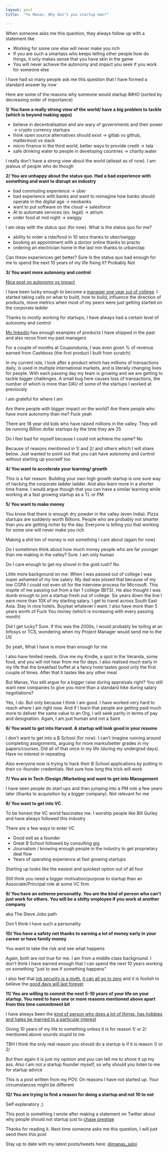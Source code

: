 ```yaml
---
layout: post
title:  "Yo Manas, Why don't you startup man?"

---
```


When someone asks me this question, they always follow up with a statement like

- Working for some one else will never make you rich
- If you are such a smartass who keeps telling other people how do things, it only makes sense that you have skin in the game
- You will never achieve the autonomy and impact you seek if you work for someone else

I have had so many people ask me this question that I have formed a standard answer by now

Here are some of the reasons why someone would startup IMHO (sorted by decreasing order of importance)

**1/ You have a really strong view of the world/ have a big problem to tackle (which is beyond making apps)**

- believe in decentralisation and are wary of governments and their power -> crypto currency startups
- think open source alternatives should exist -> gitlab vs github, mattermost vs slack
- micro finance in the third world, better ways to provide credit -> tala 
- safe drinking water to people in developing countries -> charity:water

I really don't have a strong view about the world (atleast as of now). I am jealous of people who do though

**2/ You are unhappy about the status quo. Had a bad experience with something and want to disrupt an industry**

- bad commuting experience -> uber
- bad experience with banks and want to reimagine how banks should operate in the digital age -> neobanks
- want to put software on the cloud -> salesforce
- AI to automate services (ex. legal) -> atrium
- order food at mid night -> swiggy

I am okay with the status quo (for now). What is the status quo for me?

- ability to order a ride/food in 10 secs thanks to uber/swiggy
- booking an appointment with a doctor online thanks to practo
- ordering an electrician home in the last min thanks to urbanclap

Can these experiences get better? Sure
Is the status quo bad enough for me to spend the next 10 years of my life fixing it? Probably Not

**3/ You want more autonomy and control**

[Nice post on autonomy vs impact](https://avichal.com/2017/03/20/autonomy-vs-impact/)

I have been lucky enough to become a [manager one year out of college](https://www.linkedin.com/pulse/how-i-became-product-manager-manas-j-saloi/). I started taking calls on what to build, how to build, influence the direction of products, move metrics when most of my peers were just getting started on the corporate ladder

Thanks to mostly working for startups, I have always had a certain level of autonomy and control 

[My linkedin](https://www.linkedin.com/in/manassaloi/) has enough examples of products I have shipped in the past and also recos from my past managers

For a couple of months at Coupondunia, I was even given % of revenue earned from Cashboss (the first product I built from scratch) 

In my current role, I look after a product which has millions of transactions daily, is used in multiple international markets, and is literally changing lives for people. With each passing day my team is growing and we are getting to tackle bigger challenges. A small bug here causes loss of transactions, the number of which is more than DAU of some of the startups I worked at previously

I am grateful for where I am

Are there people with bigger impact on the world? Are there people who have more autonomy than me? Fuck yeah

There are 18 year old kids who have raised millions in the valley. They will be running Billion dollar startups by the time they are 25

Do I feel bad for myself because I could not achieve the same? No

Because of reasons mentioned in 1/ and 2/ and others which I will share below. Just wanted to point out that you can have autonomy and control without starting up yourself too


**4/ You want to accelerate your learning/ growth**

This is a fair reason. Building your own high growth startup is one sure way of hacking the corporate ladder ladder. And also learn more in a shorter time frame. I would argue though that you can have a similar learning while working at a fast growing startup as a TL or PM

**5/ You want to make money**

You know that there is enough dry powder in the valley (even India). Pizza startups are suddenly worth Billions. People who are probably not smarter than you are getting richer by the day. Everyone is telling you that working for some one will never make you rich

Making a shit ton of money is not something I care about (again for now)

Do I sometimes think about how much money people who are far younger than me making in the valley? Sure. I am only human

Do I care enough to get my shovel in the gold rush? No

Little more background on me: When I was passed out of college I was super ashamed of my low salary. My dad was pissed that because of my low CGPA I could not even sit for the interview process for Microsoft. This inspite of me passing out from a tier 1 college (BITS). He also thought I was dumb enough to join a startup fresh out of college. Six years down the line I earn more than 10X of my starting salary. I get to travel across South East Asia. Stay in nice hotels. Buy/eat whatever I want. I also have more than 5 years worth of Fuck You money (which is increasing with every passing month)

Did I get lucky? Sure. If this was the 2000s, I would probably be toiling at an Infosys or TCS, wondering when my Project Manager would send me to the US

So yeah, What I have is more than enough for me

I also have limited needs. Give me my Kindle, a spot in the Veranda, some food, and you will not hear from me for days. I also realised much early in my life that the breakfast buffet at a fancy hotel tastes good only the first couple of times. After that it tastes like any other meal

But Manas, You still argue for a bigger raise during appraisals right?
You still want new companies to give you more than a standard hike during salary negotiations?

Yes, I do. But only because I think I am good. I have worked very hard to reach where I am right now. And if I learn that people are getting paid much more to deliver the same value to an Org, I will seek parity in terms of pay and designation. Again, I am just human and not a Saint

**6/ You want to get into Harvard. A startup will look good in your resume**

I don't want to get into a B School (for now). I can't imagine running around completing assignments, arguing for more marks/better grades in my papers/courses. Did all of that once in my life (during my undergrad days). Have no interest in repeating

Also everyone now is trying to hack their B School applications by putting in their co-founder credentials. Not sure how long this trick will work

**7/ You are in Tech /Design /Marketing and want to get into Management**

I have seen people do start ups and then jumping into a PM role a few years later (thanks to acquisition by a bigger company). Not relevant for me

**8/ You want to get into VC**

To be honest the VC world fascinates me. I worship people like Bill Gurley and have always followed this industry

There are a few ways to enter VC
- Good exit as a founder
- Great B School followed by consulting gig
- Journalism / knowing enough people in the industry to get proprietary deal flow
- Years of operating experience at fast growing startups

Starting up looks like the easiest and quickest option out of all four

Still think you need a bigger motivation/purpose to startup than an Associate/Principal role at some VC firm

**9/ You have an extreme personality. You are the kind of person who can't just work for others. You will be a shitty employee if you work at another company**

aka The Steve Jobs path

Don't think I have such a personality 

**10/ You have a safety net thanks to earning a lot of money early in your career or have family money**

You want to take the risk and see what happens

Again, both are not true for me. I am from a middle class background. I don't think I have earned enough that I can spend the next 10 years working on something "just to see if something happens"

I also feel that [job security is a myth](https://hackernoon.com/getting-laid-off-in-tech-4e3efed8649b), [it can all go to zero](https://feld.com/archives/2018/01/can-go-zero.html) and it is foolish to believe the [good days will last forever](https://newrepublic.com/article/117088/silicons-valleys-brutal-ageism)

**11/ You are willing to commit the next 5-10 years of your life on your startup. You need to have one or more reasons mentioned above apart from this time commitment bit**

I have always been the [kind of person who does a lot of things, has hobbies and hates be married to a particular interest](https://manassaloi.com/2020/01/01/getting-shit-done-happiness.html)

Giving 10 years of my life to something unless it is for reason 1/ or 2/ mentioned above sounds stupid to me

TBH I think the only real reason you should do a startup is if it is reason 1/ or 2/

But then again it is just my opinion and you can tell me to shove it up my ass. Also I am not a startup founder myself, so why should you listen to me for startup advice

This is a post written from my POV. On reasons I have not started up. Your circumstances might be different

**12/ You are trying to find a reason for doing a startup and not 10 to not**

Self explanatory ;)

This post is something I wrote after making a statement on Twitter about why people should not startup just to [chase prestige](https://www.bennettnotes.com/post/obsessed-with-success-and-prestige/)

Thanks for reading it. Next time someone asks me this question, I will just send them this post

Stay up to date with my latest posts/tweets here: [@manas_saloi](http://twitter.com/manas_saloi)
